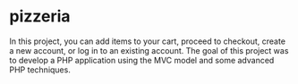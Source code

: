 # pizzeria
In this project, you can add items to your cart, proceed to checkout, create a new account, or log in to an existing account. The goal of this project was to develop a PHP application using the MVC model and some advanced PHP techniques.
